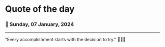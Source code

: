 
# Quote of the day
### 📅 Sunday, 07 January, 2024
------
"Every accomplishment starts with the decision to try." 💪🌟🌈
